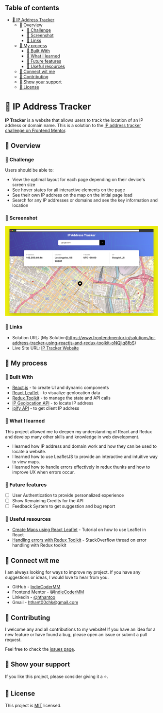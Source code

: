 ## Table of contents

- [🧭 IP Address Tracker](#-ip-address-tracker)
  - [📌 Overview](#-overview)
    - [🎯 Challenge](#-challenge)
    - [📸 Screenshot](#-screenshot)
    - [🔗 Links](#-links)
  - [🚂 My process](#-my-process)
    - [🧰 Built With](#-built-with)
    - [📝 What I learned](#-what-i-learned)
    - [🔭 Future features](#-future-features)
    - [💎 Useful resources](#-useful-resources)
  - [📧 Connect wit me](#-connect-wit-me)
  - [🤝 Contributing](#-contributing)
  - [💖 Show your support](#-show-your-support)
  - [📜 License ](#-license-)

# 🧭 IP Address Tracker

**IP Tracker** is a website that allows users to track the location of an IP address or domain name. This is a solution to the [IP address tracker challenge on Frontend Mentor](https://www.frontendmentor.io/challenges/ip-address-tracker-I8-0yYAH0).

## 📌 Overview

### 🎯 Challenge

Users should be able to:

- View the optimal layout for each page depending on their device's screen size
- See hover states for all interactive elements on the page
- See their own IP address on the map on the initial page load
- Search for any IP addresses or domains and see the key information and location

### 📸 Screenshot

![Screenshot](./app_screenshot.png)

### 🔗 Links

- Solution URL: [My Solution]https://www.frontendmentor.io/solutions/ip-address-tracker-using-reactjs-and-redux-toolkit-oNQjiq8fbS)
- Live Site URL: [IP Tracker Website](https://indiecodermm.github.io/ip-tracker)

## 🚂 My process

### 🧰 Built With

- [React.js](https://reactjs.org/) - to create UI and dynamic components
- [React Leaflet](https://react-leaflet.js.org/) - to visualize geolocation data
- [Redux Toolkit](https://redux-toolkit.js.org/) - to manage the state and API calls
- [IP Geolocation API](https://geo.ipify.org/) - to locate IP address
- [ipify API](https://www.ipify.org/) - to get client IP address


### 📝 What I learned

This project allowed me to deepen my understanding of React and Redux and develop many other skills and knowledge in web development.
- I learned how IP address and domain work and how they can be used to locate a website.
- I learned how to use LeafletJS to provide an interactive and intuitive way to view maps.
- I learned how to handle errors effectively in redux thunks and how to improve UX when errors occur.


### 🔭 Future features

- [ ] User Authentication to provide personalized experience
- [ ] Show Remaining Credits for the API
- [ ] Feedback System to get suggestion and bug report

### 💎 Useful resources

- [Create Maps using React Leaflet](https://youtu.be/2KUYOdTXK74) - Tutorial on how to use Leaflet in React
- [Handling errors with Redux Toolkit](https://stackoverflow.com/questions/63439021/handling-errors-with-redux-toolkit) - StackOverflow thread on error handling with Redux toolkit


## 📧 Connect wit me

I am always looking for ways to improve my project. If you have any suggestions or ideas, I would love to hear from you.
- GitHub - [IndieCoderMM](https://www.your-site.com)
- Frontend Mentor - [@IndieCoderMM](https://www.frontendmentor.io/profile/IndieCoderMM)
- Linkedin - [@hthantoo](https://www.linkedin.com/in/hthantoo/)
- Gmail - [hthant00chk@gmail.com](mailto:hthant00chk@gmail.com)

## 🤝 Contributing

I welcome any and all contributions to my website! If you have an idea for a new feature or have found a bug, please open an issue or submit a pull request.

Feel free to check the [issues page](../../issues/).


## 💖 Show your support
If you like this project, please consider giving it a ⭐.

## 📜 License <a name="license"></a>

This project is [MIT](./LICENSE) licensed.
